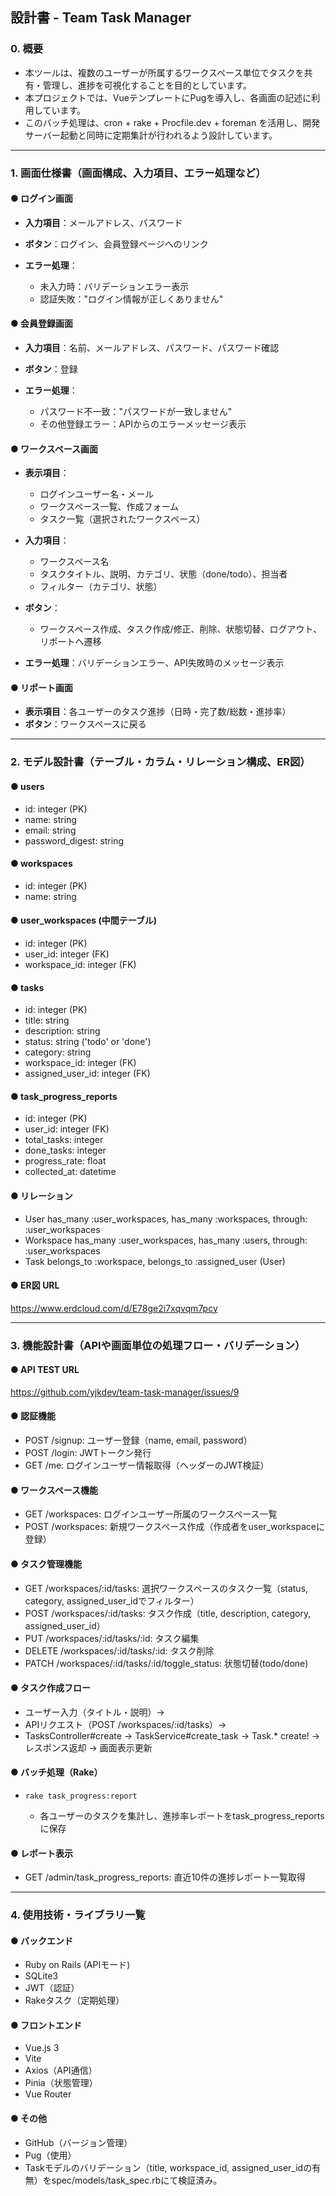 ## 設計書 - Team Task Manager

### 0. 概要
* 本ツールは、複数のユーザーが所属するワークスペース単位でタスクを共有・管理し、進捗を可視化することを目的としています。
* 本プロジェクトでは、VueテンプレートにPugを導入し、各画面の記述に利用しています。
* このバッチ処理は、cron + rake + Procfile.dev + foreman を活用し、開発サーバー起動と同時に定期集計が行われるよう設計しています。

---

### 1. 画面仕様書（画面構成、入力項目、エラー処理など）

#### ● ログイン画面

* **入力項目**：メールアドレス、パスワード
* **ボタン**：ログイン、会員登録ページへのリンク
* **エラー処理**：

  * 未入力時：バリデーションエラー表示
  * 認証失敗："ログイン情報が正しくありません"

#### ● 会員登録画面

* **入力項目**：名前、メールアドレス、パスワード、パスワード確認
* **ボタン**：登録
* **エラー処理**：

  * パスワード不一致："パスワードが一致しません"
  * その他登録エラー：APIからのエラーメッセージ表示

#### ● ワークスペース画面

* **表示項目**：

  * ログインユーザー名・メール
  * ワークスペース一覧、作成フォーム
  * タスク一覧（選択されたワークスペース）
* **入力項目**：

  * ワークスペース名
  * タスクタイトル、説明、カテゴリ、状態（done/todo）、担当者
  * フィルター（カテゴリ、状態）
* **ボタン**：

  * ワークスペース作成、タスク作成/修正、削除、状態切替、ログアウト、リポートへ遷移
* **エラー処理**：バリデーションエラー、API失敗時のメッセージ表示

#### ● リポート画面

* **表示項目**：各ユーザーのタスク進捗（日時・完了数/総数・進捗率）
* **ボタン**：ワークスペースに戻る

---

### 2. モデル設計書（テーブル・カラム・リレーション構成、ER図）

#### ● users

* id: integer (PK)
* name: string
* email: string
* password\_digest: string

#### ● workspaces

* id: integer (PK)
* name: string

#### ● user\_workspaces (中間テーブル)

* id: integer (PK)
* user\_id: integer (FK)
* workspace\_id: integer (FK)

#### ● tasks

* id: integer (PK)
* title: string
* description: string
* status: string ('todo' or 'done')
* category: string
* workspace\_id: integer (FK)
* assigned\_user\_id: integer (FK)

#### ● task\_progress\_reports

* id: integer (PK)
* user\_id: integer (FK)
* total\_tasks: integer
* done\_tasks: integer
* progress\_rate: float
* collected\_at: datetime

#### ● リレーション

* User has_many :user_workspaces, has_many :workspaces, through: :user_workspaces  
* Workspace has_many :user_workspaces, has_many :users, through: :user_workspaces
* Task belongs\_to \:workspace, belongs\_to \:assigned\_user (User)

#### ● ER図 URL
https://www.erdcloud.com/d/E78ge2i7xqvqm7pcy

---

### 3. 機能設計書（APIや画面単位の処理フロー・バリデーション）
#### ● API TEST URL
https://github.com/yjkdev/team-task-manager/issues/9

#### ● 認証機能

* POST /signup: ユーザー登録（name, email, password）
* POST /login: JWTトークン発行
* GET /me: ログインユーザー情報取得（ヘッダーのJWT検証）

#### ● ワークスペース機能

* GET /workspaces: ログインユーザー所属のワークスペース一覧
* POST /workspaces: 新規ワークスペース作成（作成者をuser\_workspaceに登録）

#### ● タスク管理機能

* GET /workspaces/\:id/tasks: 選択ワークスペースのタスク一覧（status, category, assigned\_user\_idでフィルター）
* POST /workspaces/\:id/tasks: タスク作成（title, description, category, assigned\_user\_id）
* PUT /workspaces/\:id/tasks/\:id: タスク編集
* DELETE /workspaces/\:id/tasks/\:id: タスク削除
* PATCH /workspaces/\:id/tasks/\:id/toggle\_status: 状態切替(todo/done)

#### ● タスク作成フロー
* ユーザー入力（タイトル・説明）→
* APIリクエスト（POST /workspaces/:id/tasks）→
* TasksController#create → TaskService#create_task → Task.* create! → レスポンス返却 → 画面表示更新

#### ● バッチ処理（Rake）

* `rake task_progress:report`

  * 各ユーザーのタスクを集計し、進捗率レポートをtask\_progress\_reportsに保存

#### ● レポート表示

* GET /admin/task\_progress\_reports: 直近10件の進捗レポート一覧取得

---

### 4. 使用技術・ライブラリ一覧

#### ● バックエンド

* Ruby on Rails (APIモード)
* SQLite3
* JWT（認証）
* Rakeタスク（定期処理）

#### ● フロントエンド

* Vue.js 3
* Vite
* Axios（API通信）
* Pinia（状態管理）
* Vue Router

#### ● その他

* GitHub（バージョン管理）
* Pug（使用）
* Taskモデルのバリデーション（title, workspace_id, assigned_user_idの有無）をspec/models/task_spec.rbにて検証済み。